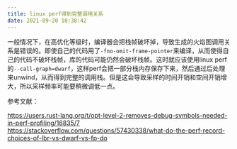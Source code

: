 ```yaml
---
title: linux perf得到完整调用关系
date: 2021-09-20 10:38:42
---
```


一般情况下，在高优化等级时，编译器会把栈帧破坏掉，导致生成的火焰图调用关系是错误的。即使自己的代码用了```-fno-omit-frame-pointer```来编译，从而使得自己的代码不破坏栈帧，库的代码可能仍然会破坏栈帧。这时就应该使用linux perf的```--call-graph=dwarf```，这样perf会把一部分栈内存保存下来，然后通过后处理来unwind，从而得到完整的调用栈。但是这会导致采样的时间开销和空间开销增大，所以采样频率可能要稍微调低一点。

参考文献：

<https://users.rust-lang.org/t/opt-level-2-removes-debug-symbols-needed-in-perf-profiling/16835/7>
<https://stackoverflow.com/questions/57430338/what-do-the-perf-record-choices-of-lbr-vs-dwarf-vs-fp-do>
